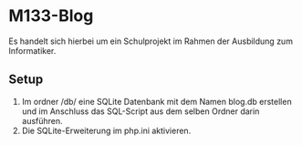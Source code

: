 # M133-Blog

Es handelt sich hierbei um ein Schulprojekt im Rahmen der Ausbildung zum Informatiker.

## Setup

1. Im ordner /db/ eine SQLite Datenbank mit dem Namen blog.db erstellen und im Anschluss das SQL-Script aus dem selben Ordner darin ausführen.
2. Die SQLite-Erweiterung im php.ini aktivieren.
